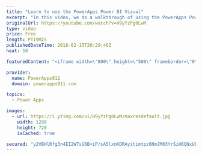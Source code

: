 ```yaml
---
title: "Learn to use the PowerApps Power BI Visual"
excerpt: "In this video, we do a walkthrough of using the PowerApps Power BI visual that is in preview. This allows you to add an actionable app to your actionable Power BI Report. Very cool stuff.  Learn PowerApps by connecting to SharePoint Online https://www.youtube.com/watch?v=BnYe_7fpZRM  Learn PowerApps"
originalUrl: https://youtube.com/watch?v=H9yYzPg0LwM
type: video
price: Free
length: PT19M2S
publishedDateTime: 2018-02-15T20:29:46Z
heat: 58

featuredContent: "<iframe width=\"800\" height=\"500\" frameborder=\"0\" src=\"https://www.youtube.com/embed/H9yYzPg0LwM\" allow=\"accelerometer; autoplay; encrypted-media; gyroscope; picture-in-picture\" allowfullscreen></iframe>"

provider:
  name: PowerApps911
  domain: powerapps911.com

topics:
  - Power Apps

images:
  - url: https://i.ytimg.com/vi/H9yYzPg0LwM/maxresdefault.jpg
    width: 1280
    height: 720
    isCached: true

secured: "y2VBHlRfg3n4EI2WTsG6B+iP/sA5lxnKDRAyitimtpz6NmJM03YrSiH6QNxUE4c8W6UUpYm6kwBClZ0jYaR68gKg97yxKrDOw+MjZD1ArR/lEiJr32gzbS1rjoCB7LdcleUcTQCqeUpD6ew2ylIzzPmrCcmkLQBK5ELnWw7znB28PjT/xdh+nLNdzMaAktt77sw2GO7wClPaLrV+TWedKTRfM0oFD1Qrl/DZc4J26NR8NknPcxwW1xOreet9rqlOzE2j7aNBWmyKz1bG6CmuNtuJKKDHSTPxqtHsfKvCD2+OztvQM7RGX+044QqhKXdrgey3gPgvldV0Z8yQTAV6dKtm7sBOLubNkYxl9wbgEJCpdZLOkKFeDj2IUq53Cpeby/vCnV4VrAzsCKTMi7yrPuh2YH6DjjeXBQ2pCaK3ljs=;PKgt62p6MbCa0WEqNUWK5A=="
---
```


